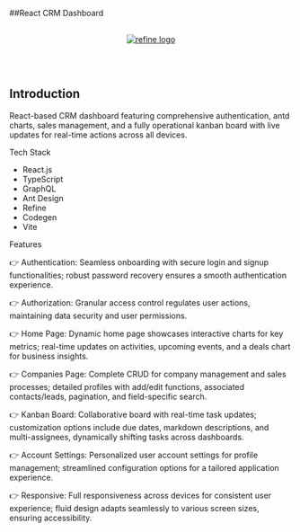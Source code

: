 ##React CRM Dashboard

<div align="center" style="margin: 30px;">
    <a href="https://refine.dev">
    <img alt="refine logo" src="https://refine.ams3.cdn.digitaloceanspaces.com/readme/refine-readme-banner.png">
    </a>
</div>
<br/>

## Introduction
React-based CRM dashboard featuring comprehensive authentication, antd charts, sales management, and a fully operational kanban board with live updates for real-time actions across all devices.

Tech Stack

- React.js
- TypeScript
- GraphQL
- Ant Design
- Refine
- Codegen
- Vite

Features

👉 Authentication: Seamless onboarding with secure login and signup functionalities; robust password recovery ensures a smooth authentication experience.

👉 Authorization: Granular access control regulates user actions, maintaining data security and user permissions.

👉 Home Page: Dynamic home page showcases interactive charts for key metrics; real-time updates on activities, upcoming events, and a deals chart for business insights.

👉 Companies Page: Complete CRUD for company management and sales processes; detailed profiles with add/edit functions, associated contacts/leads, pagination, and field-specific search.

👉 Kanban Board: Collaborative board with real-time task updates; customization options include due dates, markdown descriptions, and multi-assignees, dynamically shifting tasks across dashboards.

👉 Account Settings: Personalized user account settings for profile management; streamlined configuration options for a tailored application experience.

👉 Responsive: Full responsiveness across devices for consistent user experience; fluid design adapts seamlessly to various screen sizes, ensuring accessibility.
